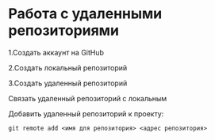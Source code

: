 # Работа с удаленными репозиториями

1.Создать аккаунт на GitHub

2.Создать локальный репозиторий

3.Создать удаленный репозиторий

Связать удаленный репозиторий с локальным

Добавить удаленный репозиторий к проекту:
```
git remote add <имя для репозитория> <адрес репозитория>
```